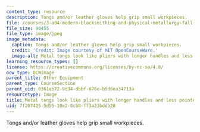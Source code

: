 ```yaml
---
content_type: resource
description: Tongs and/or leather gloves help grip small workpieces.
file: /courses/3-a04-modern-blacksmithing-and-physical-metallurgy-fall-2008/7f2074255d5510e28cb8ff3a23bddb28_037.jpg
file_size: 90455
file_type: image/jpeg
image_metadata:
  caption: Tongs and/or leather gloves help grip small workpieces.
  credit: 'Credit: Image courtesy of MIT OpenCourseWare.'
  image-alt: Metal tongs look like pliers with longer handles and less pointed jaws.
learning_resource_types: []
license: https://creativecommons.org/licenses/by-nc-sa/4.0/
ocw_type: OCWImage
parent_title: Other Equipment
parent_type: CourseSection
parent_uid: 0361eb72-9d34-dbbf-676e-b5d6ea34713a
resourcetype: Image
title: Metal tongs look like pliers with longer handles and less pointed jaws
uid: 7f207425-5d55-10e2-8cb8-ff3a23bddb28
---
```

Tongs and/or leather gloves help grip small workpieces.